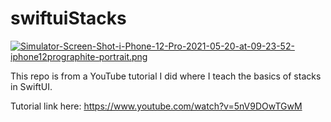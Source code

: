# swiftuiStacks

[![Simulator-Screen-Shot-i-Phone-12-Pro-2021-05-20-at-09-23-52-iphone12prographite-portrait.png](https://i.postimg.cc/C1F69KwD/Simulator-Screen-Shot-i-Phone-12-Pro-2021-05-20-at-09-23-52-iphone12prographite-portrait.png)](https://postimg.cc/94np7CRF)

This repo is from a YouTube tutorial I did where I teach the basics of stacks in SwiftUI.

Tutorial link here: https://www.youtube.com/watch?v=5nV9DOwTGwM
